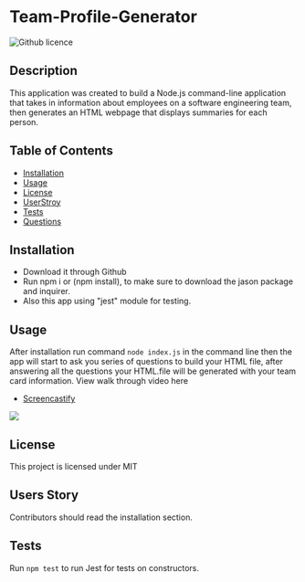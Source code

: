 # Team-Profile-Generator
![Github licence](http://img.shields.io/badge/license-MIT-blue.svg)

## Description 
This application was created to build a Node.js command-line application that takes in information about employees on a software engineering team, then generates an HTML webpage that displays summaries for each person.
## Table of Contents
* [Installation](#installation)
* [Usage](#usage)
* [License](#license)
* [UserStroy](#UsersStory)
* [Tests](#tests)
* [Questions](#questions)

## Installation 
- Download it through Github
- Run npm i or (npm install), to make sure to download the jason package and inquirer.
- Also this app using "jest" module for testing.

## Usage 
After installation run command `node index.js` in the command line then the app will start to ask you series of questions to build your HTML file, after answering all the questions your HTML.file will be generated with your team card information.
View walk through video here 
- [Screencastify](https://drive.google.com/file/d/1tWZNaLaSKDgV-UohblVVEdnwex9nPzDj/view)<br>
<img src="./assets/image/samplepage.png">

## License 
This project is licensed under MIT

## Users Story 
Contributors should read the installation section. 

## Tests
Run `npm test` to run Jest for tests on constructors. 

